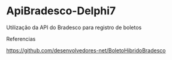 # ApiBradesco-Delphi7
Utilização da API do Bradesco para registro de boletos



Referencias

https://github.com/desenvolvedores-net/BoletoHibridoBradesco
